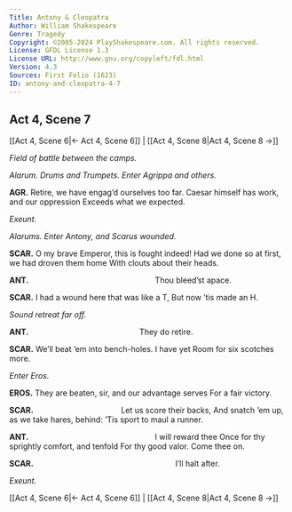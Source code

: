 ```yaml
---
Title: Antony & Cleopatra
Author: William Shakespeare
Genre: Tragedy
Copyright: ©2005-2024 PlayShakespeare.com. All rights reserved.
License: GFDL License 1.3
License URL: http://www.gnu.org/copyleft/fdl.html
Version: 4.3
Sources: First Folio (1623)
ID: antony-and-cleopatra-4-7
---
```


## Act 4, Scene 7
[[Act 4, Scene 6|← Act 4, Scene 6]] | [[Act 4, Scene 8|Act 4, Scene 8 →]]

*Field of battle between the camps.*

*Alarum. Drums and Trumpets. Enter Agrippa and others.*

**AGR.**
Retire, we have engag’d ourselves too far.
Caesar himself has work, and our oppression
Exceeds what we expected.

*Exeunt.*

*Alarums. Enter Antony, and Scarus wounded.*

**SCAR.**
O my brave Emperor, this is fought indeed!
Had we done so at first, we had droven them home
With clouts about their heads.

**ANT.**
                Thou bleed’st apace.

**SCAR.**
I had a wound here that was like a T,
But now ’tis made an H.

*Sound retreat far off.*

**ANT.**
              They do retire.

**SCAR.**
We’ll beat ’em into bench-holes. I have yet
Room for six scotches more.

*Enter Eros.*

**EROS.**
They are beaten, sir, and our advantage serves
For a fair victory.

**SCAR.**
           Let us score their backs,
And snatch ’em up, as we take hares, behind:
’Tis sport to maul a runner.

**ANT.**
                I will reward thee
Once for thy sprightly comfort, and tenfold
For thy good valor. Come thee on.

**SCAR.**
                  I’ll halt after.

*Exeunt.*

[[Act 4, Scene 6|← Act 4, Scene 6]] | [[Act 4, Scene 8|Act 4, Scene 8 →]]